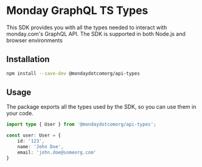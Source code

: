 # Monday GraphQL TS Types
This SDK provides you with all the types needed to interact with monday.com's GraphQL API.
The SDK is supported in both Node.js and browser environments

## Installation
```bash
npm install --save-dev @mondaydotcomorg/api-types
```

## Usage
The package exports all the types used by the SDK, so you can use them in your code.

```typescript
import type { User } from '@mondaydotcomorg/api-types';

const user: User = {
    id: '123',
    name: 'John Doe',
    email: 'john.doe@someorg.com'
}
```
